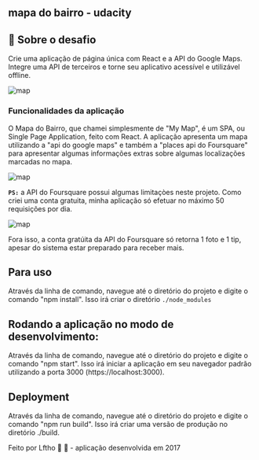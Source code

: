## mapa do bairro - udacity

## :rocket: Sobre o desafio

Crie uma aplicação de página única com React e a API do Google Maps. 
Integre uma API de terceiros e torne seu aplicativo acessível e utilizável offline.

<img src="https://github.com/Lftho/udacity-react-map/blob/master/src/assets/tela-01.png" alt="map" />
 
### Funcionalidades da aplicação

O Mapa do Bairro, que chamei simplesmente de "My Map", é um SPA, ou Single Page Application, feito com React. 
A aplicação apresenta um mapa utilizando a "api do google maps" e também a "places api do Foursquare" para apresentar algumas informações extras sobre algumas localizações marcadas no mapa.

<img src="https://github.com/Lftho/udacity-react-map/blob/master/src/assets/tela-02.png" alt="map" />


**`PS:`** a API do Foursquare possui algumas limitaçòes neste projeto. 
Como criei uma conta gratuita, minha aplicação só efetuar no máximo 50 requisições por dia. 

<img src="https://github.com/Lftho/udacity-react-map/blob/master/src/assets/tela-03.png" alt="map" />

Fora isso, a conta gratúita da API do Foursquare só retorna 1 foto e 1 tip, apesar do sistema estar preparado para receber mais.

## Para uso
Através da linha de comando, navegue até o diretório do projeto e digite o comando "npm install". 
Isso irá criar o diretório 
```./node_modules```

## Rodando a aplicação no modo de desenvolvimento:
Através da linha de comando, navegue até o diretório do projeto e digite o comando "npm start". 
Isso irá iniciar a aplicação em seu navegador padrão utilizando a porta 3000 (https://localhost:3000).

## Deployment
Através da linha de comando, navegue até o diretório do projeto e digite o comando "npm run build". 
Isso irá criar uma versão de produção no diretório ./build.

Feito por Lftho 💜 :wave: - aplicação desenvolvida em 2017
